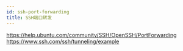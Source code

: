 ```yaml
---
id: ssh-port-forwarding
title: SSH端口转发
---
```


https://help.ubuntu.com/community/SSH/OpenSSH/PortForwarding
https://www.ssh.com/ssh/tunneling/example
